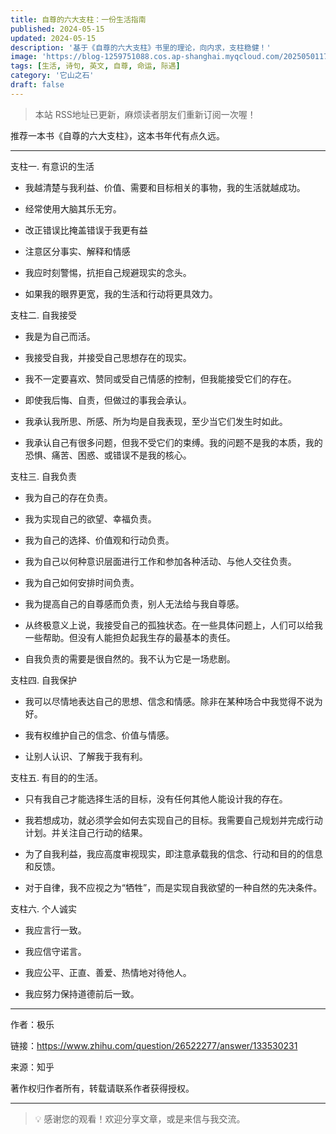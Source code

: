 ```yaml
---
title: 自尊的六大支柱：一份生活指南
published: 2024-05-15
updated: 2024-05-15
description: '基于《自尊的六大支柱》书里的理论，向内求，支柱稳健！'
image: 'https://blog-1259751088.cos.ap-shanghai.myqcloud.com/20250501172954967.png?imageSlim'
tags: [生活, 诗句, 英文, 自尊, 命运, 际遇]
category: '它山之石'
draft: false
---
```


> 本站 RSS地址已更新，麻烦读者朋友们重新订阅一次喔！

推荐一本书《自尊的六大支柱》，这本书年代有点久远。

---

支柱一. 有意识的生活

- 我越清楚与我利益、价值、需要和目标相关的事物，我的生活就越成功。

- 经常使用大脑其乐无穷。

- 改正错误比掩盖错误于我更有益

- 注意区分事实、解释和情感

- 我应时刻警惕，抗拒自己规避现实的念头。

- 如果我的眼界更宽，我的生活和行动将更具效力。

支柱二. 自我接受

- 我是为自己而活。

- 我接受自我，并接受自己思想存在的现实。

- 我不一定要喜欢、赞同或受自己情感的控制，但我能接受它们的存在。

- 即使我后悔、自责，但做过的事我会承认。

- 我承认我所思、所感、所为均是自我表现，至少当它们发生时如此。

- 我承认自己有很多问题，但我不受它们的束缚。我的问题不是我的本质，我的恐惧、痛苦、困惑、或错误不是我的核心。

支柱三. 自我负责

- 我为自己的存在负责。

- 我为实现自己的欲望、幸福负责。

- 我为自己的选择、价值观和行动负责。

- 我为自己以何种意识层面进行工作和参加各种活动、与他人交往负责。

- 我为自己如何安排时间负责。

- 我为提高自己的自尊感而负责，别人无法给与我自尊感。

- 从终极意义上说，我接受自己的孤独状态。在一些具体问题上，人们可以给我一些帮助。但没有人能担负起我生存的最基本的责任。

- 自我负责的需要是很自然的。我不认为它是一场悲剧。

支柱四. 自我保护

- 我可以尽情地表达自己的思想、信念和情感。除非在某种场合中我觉得不说为好。

- 我有权维护自己的信念、价值与情感。

- 让别人认识、了解我于我有利。

支柱五. 有目的的生活。

- 只有我自己才能选择生活的目标，没有任何其他人能设计我的存在。

- 我若想成功，就必须学会如何去实现自己的目标。我需要自己规划并完成行动计划。并关注自己行动的结果。

- 为了自我利益，我应高度审视现实，即注意承载我的信念、行动和目的的信息和反馈。

- 对于自律，我不应视之为“牺牲”，而是实现自我欲望的一种自然的先决条件。

支柱六. 个人诚实

- 我应言行一致。

- 我应信守诺言。

- 我应公平、正直、善爱、热情地对待他人。

- 我应努力保持道德前后一致。

---

作者：极乐

链接：https://www.zhihu.com/question/26522277/answer/133530231

来源：知乎

著作权归作者所有，转载请联系作者获得授权。

---

> 💡 感谢您的观看！欢迎分享文章，或是来信与我交流。
